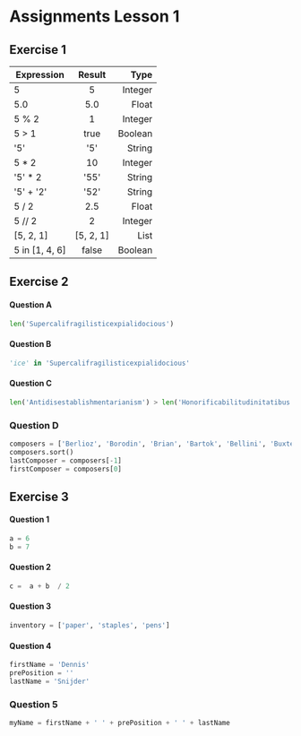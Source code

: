 # Assignments Lesson 1

## Exercise 1

| Expression    |  Result  |  Type  |
| --------------|:--------:| ------:|
| 5             | 5        | Integer|
| 5.0           | 5.0      | Float  |
| 5 % 2         | 1        | Integer|
| 5 > 1         | true     | Boolean|
| '5'           | '5'      | String |
| 5 * 2         | 10       | Integer|
| '5' * 2       | '55'     | String |
| '5' + '2'     | '52'     | String |
| 5 / 2         | 2.5      | Float  |
| 5 // 2        | 2        | Integer|
| [5, 2, 1]     | [5, 2, 1]| List   |
| 5 in [1, 4, 6]| false    | Boolean|


## Exercise 2
#### Question A
```python
len('Supercalifragilisticexpialidocious')
```
#### Question B
```python
'ice' in 'Supercalifragilisticexpialidocious'
```

#### Question C
```python
len('Antidisestablishmentarianism') > len('Honorificabilitudinitatibus')
```

### Question D
```python
composers = ['Berlioz', 'Borodin', 'Brian', 'Bartok', 'Bellini', 'Buxtehude', 'Bernstein']
composers.sort()
lastComposer = composers[-1]
firstComposer = composers[0]
```

## Exercise 3

#### Question 1
```python
a = 6
b = 7
```

#### Question 2
```python
c =  a + b  / 2
```

#### Question 3
```python
inventory = ['paper', 'staples', 'pens']
```

#### Question 4
```python
firstName = 'Dennis'
prePosition = ''
lastName = 'Snijder'
```

### Question 5 
```python
myName = firstName + ' ' + prePosition + ' ' + lastName
```